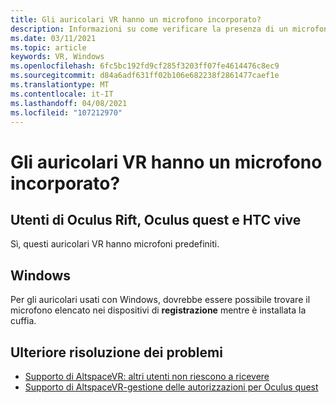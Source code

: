 ```yaml
---
title: Gli auricolari VR hanno un microfono incorporato?
description: Informazioni su come verificare la presenza di un microfono incorporato in una realtà mista di Windows, Oculus Rift, Oculus quest o HTC vive.
ms.date: 03/11/2021
ms.topic: article
keywords: VR, Windows
ms.openlocfilehash: 6fc5bc192fd9cf285f3203ff07fe4614476c8ec9
ms.sourcegitcommit: d84a6adf631ff02b106e682238f2861477caef1e
ms.translationtype: MT
ms.contentlocale: it-IT
ms.lasthandoff: 04/08/2021
ms.locfileid: "107212970"
---
```

# <a name="does-my-vr-headsets-have-a-built-in-mic"></a>Gli auricolari VR hanno un microfono incorporato?

## <a name="oculus-rift-oculus-quest-and-htc-vive-users"></a>Utenti di Oculus Rift, Oculus quest e HTC vive

Sì, questi auricolari VR hanno microfoni predefiniti.

## <a name="windows"></a>Windows

Per gli auricolari usati con Windows, dovrebbe essere possibile trovare il microfono elencato nei dispositivi di **registrazione** mentre è installata la cuffia.

## <a name="further-troubleshooting"></a>Ulteriore risoluzione dei problemi

* [Supporto di AltspaceVR: altri utenti non riescono a ricevere](other-users-cant-hear-me.md)
* [Supporto di AltspaceVR-gestione delle autorizzazioni per Oculus quest](../getting-started/oculus-controls.md#managing-permissions)